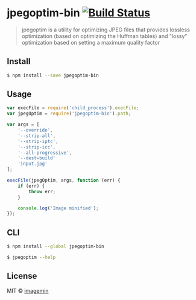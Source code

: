 # jpegoptim-bin [![Build Status](http://img.shields.io/travis/imagemin/jpegoptim-bin.svg?style=flat)](http://travis-ci.org/imagemin/jpegoptim-bin)

> jpegoptim is a utility for optimizing JPEG files that provides lossless optimization (based on optimizing the Huffman tables) and "lossy" optimization based on setting a maximum quality factor


## Install

```sh
$ npm install --save jpegoptim-bin
```


## Usage

```js
var execFile = require('child_process').execFile;
var jpegOptim = require('jpegoptim-bin').path;

var args = [
	'--override',
	'--strip-all',
	'--strip-iptc',
	'--strip-icc',
	'--all-progressive',
	'--dest=build'
	'input.jpg'
];

execFile(jpegOptim, args, function (err) {
	if (err) {
		throw err;
	}

	console.log('Image minified');
});
```


## CLI

```sh
$ npm install --global jpegoptim-bin
```

```sh
$ jpegoptim --help
```


## License

MIT © [imagemin](https://github.com/imagemin)
